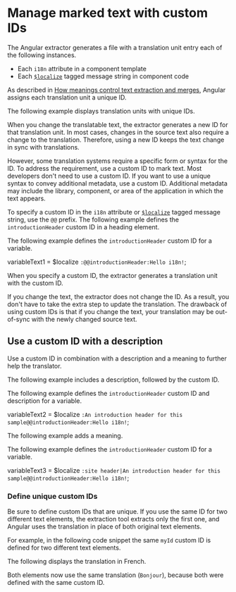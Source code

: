 # Manage marked text with custom IDs

The Angular extractor generates a file with a translation unit entry each of the following instances.

* Each `i18n` attribute in a component template
* Each [`$localize`][ApiLocalizeInitLocalize] tagged message string in component code

As described in [How meanings control text extraction and merges][GuideI18nCommonPrepareHowMeaningsControlTextExtractionAndMerges], Angular assigns each translation unit a unique ID.

The following example displays translation units with unique IDs.

<docs-code header="messages.fr.xlf.html" path="adev/src/content/examples/i18n/doc-files/messages.fr.xlf.html" language="angular-html" visibleRegion="generated-id"/>

When you change the translatable text, the extractor generates a new ID for that translation unit.
In most cases, changes in the source text also require a change to the translation.
Therefore, using a new ID keeps the text change in sync with translations.

However, some translation systems require a specific form or syntax for the ID.
To address the requirement, use a custom ID to mark text.
Most developers don't need to use a custom ID.
If you want to use a unique syntax to convey additional metadata, use a custom ID.
Additional metadata may include the library, component, or area of the application in which the text appears.

To specify a custom ID in the `i18n` attribute or [`$localize`][ApiLocalizeInitLocalize] tagged message string, use the `@@` prefix.
The following example defines the `introductionHeader` custom ID in a heading element.

<docs-code header="app/app.component.html" path="adev/src/content/examples/i18n/doc-files/app.component.html" language="angular-html" visibleRegion="i18n-attribute-solo-id"/>

The following example defines the `introductionHeader` custom ID for a variable.

<!--todo: replace with code example -->

<docs-code language="typescript">

variableText1 = $localize `:@@introductionHeader:Hello i18n!`;

</docs-code>

When you specify a custom ID, the extractor generates a translation unit with the custom ID.

<docs-code header="messages.fr.xlf.html" path="adev/src/content/examples/i18n/doc-files/messages.fr.xlf.html" language="angular-html" visibleRegion="custom-id"/>

If you change the text, the extractor does not change the ID.
As a result, you don't have to take the extra step to update the translation.
The drawback of using custom IDs is that if you change the text, your translation may be out-of-sync with the newly changed source text.

## Use a custom ID with a description

Use a custom ID in combination with a description and a meaning to further help the translator.

The following example includes a description, followed by the custom ID.

<docs-code header="app/app.component.html" path="adev/src/content/examples/i18n/doc-files/app.component.html" language="angular-html" visibleRegion="i18n-attribute-id"/>

The following example defines the `introductionHeader` custom ID and description for a variable.

<!--todo: replace with code example -->

<docs-code language="typescript">

variableText2 = $localize `:An introduction header for this sample@@introductionHeader:Hello i18n!`;

</docs-code>

The following example adds a meaning.

<docs-code header="app/app.component.html" path="adev/src/content/examples/i18n/doc-files/app.component.html" language="angular-html" visibleRegion="i18n-attribute-meaning-and-id"/>

The following example defines the `introductionHeader` custom ID for a variable.

<!--todo: replace with code example -->

<docs-code language="typescript">

variableText3 = $localize `:site header|An introduction header for this sample@@introductionHeader:Hello i18n!`;

</docs-code>

### Define unique custom IDs

Be sure to define custom IDs that are unique.
If you use the same ID for two different text elements, the extraction tool extracts only the first one, and Angular uses the translation in place of both original text elements.

For example, in the following code snippet the same `myId` custom ID is defined for two different text elements.

<docs-code header="app/app.component.html" path="adev/src/content/examples/i18n/doc-files/app.component.html" language="angular-html" visibleRegion="i18n-duplicate-custom-id"/>

The following displays the translation in French.

<docs-code header="src/locale/messages.fr.xlf" path="adev/src/content/examples/i18n/doc-files/messages.fr.xlf.html" language="angular-html" visibleRegion="i18n-duplicate-custom-id"/>

Both elements now use the same translation \(`Bonjour`\), because both were defined with the same custom ID.

<docs-code path="adev/src/content/examples/i18n/doc-files/rendered-output.html" language="angular-html"/>

[ApiLocalizeInitLocalize]: api/localize/init/$localize "$localize | init - localize - API | Angular"

[GuideI18nCommonPrepareHowMeaningsControlTextExtractionAndMerges]: guide/i18n/prepare#h1-example "How meanings control text extraction and merges - Prepare components for translations | Angular"
